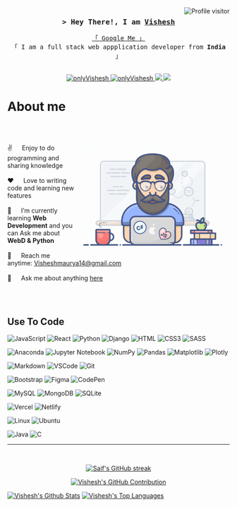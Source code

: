 <!--
<h2 align="center">
  Welcome to Vishesh!
  <img src="https://media.giphy.com/media/hvRJCLFzcasrR4ia7z/giphy.gif" width="28">
</h2>
-->

<!--
<p align="center">
  <a href="https://github.com/onlyVishesh"><img src="https://readme-typing-svg.herokuapp.com/?lines=Self%20Taught%20Programmer;Front%20End%20Developer;1.5%2B%20years%20of%20coding%20experience;Always%20learning%20new%20things&center=true&width=380&height=45"></a>
</p>

 -->

<a href="https://komarev.com/ghpvc/?username=onlyVishesh">
  <img align="right" src="https://komarev.com/ghpvc/?username=onlyVishesh&label=Visitors&color=0e75b6&style=flat" alt="Profile visitor" />
</a>


<!-- [![wakatime](https://wakatime.com/badge/user/eebb3dd8-d9b2-40de-9b88-6fd6cac99dbc.svg)](https://wakatime.com/@eebb3dd8-d9b2-40de-9b88-6fd6cac99dbc) -->

<!-- Intro  -->
<h3 align="center">
        <samp>&gt; Hey There!, I am
                <b><a target="_blank" href="https://onlyVishesh.com">Vishesh</a></b>
        </samp>
</h3>

<p align="center"> 
  <samp>
    <a href="https://www.google.com/search?q=onlyVishesh">「 Google Me 」</a>
    <br>
    「 I am a full stack web appplication developer from <b>India</b> 」
    <br>
    <br>
  </samp>
</p>

<p align="center">
 <a href="https://onlyVishesh.com" target="blank">
  <img src="https://img.shields.io/badge/Website-DC143C?style=for-the-badge&logo=medium&logoColor=white" alt="onlyVishesh" />
 </a>
  
 <a href="https://www.linkedin.com/in/vishesh-maurya-48b1b8257/" target="_blank">
  <img src="https://img.shields.io/badge/LinkedIn-0077B5?style=for-the-badge&logo=linkedin&logoColor=white" alt="onlyVishesh"/>
 </a>
 <!--  <a href="https://dev.to/onlyVishesh" target="_blank">
  <img src="https://img.shields.io/badge/dev.to-0A0A0A?style=for-the-badge&logo=dev.to&logoColor=white" alt="onlyVishesh" />
 </a>  -->
 
 <a href="https://twitter.com/onlyVishesh_dev" target="_blank">
  <img src="https://img.shields.io/badge/Twitter-%2336465D?style=for-the-badge&logo=twitter&logoColor=blue" />
 </a>

 <a href=" https://www.hackerrank.com/visheshmaurya14" target="_blank">
  <img src="https://img.shields.io/badge/-Hackerrank-2EC866?style=for-the-badge&logo=HackerRank&logoColor=white" />
 </a>
 

  <!-- <a href="https://instagram.com/onlyVishesh.dev" target="_blank">
  <img src="https://img.shields.io/badge/Instagram-fe4164?style=for-the-badge&logo=instagram&logoColor=white" alt="onlyVishesh" />
 </a>  -->
  
  <!-- <a href="https://facebook.com/onlyVishesh.dev" target="_blank">
  <img src="https://img.shields.io/badge/Facebook-20BEFF?&style=for-the-badge&logo=facebook&logoColor=white" alt="onlyVishesh"  />
  </a>  -->
 
</p>
<!-- About Section -->

 # About me
 
<p>
  <br/><br/>
 <img align="right" width="350" src="/assets/programmer.gif" alt="Coding gif" />
  
 ✌️ &emsp; Enjoy to do programming and sharing knowledge<br/><br/>
 ❤️ &emsp; Love to writing code and learning new features<br/><br/>
 🔭 &emsp; I’m currently learning **Web Development** and you can Ask me about **WebD & Python**<br/><br/>
 📧 &emsp; Reach me anytime: Visheshmaurya14@gmail.com<br/><br/>
 💬 &emsp; Ask me about anything [here](https://github.com/onlyVishesh/onlyVishesh/issues)
 

</p>

<br/>
<br/>

## Use To Code

![JavaScript](https://img.shields.io/badge/javascript-%23323330.svg?style=for-the-badge&logo=javascript&logoColor=%23F7DF1E) 
![React](https://img.shields.io/badge/react-%2320232a.svg?style=for-the-badge&logo=react&logoColor=%2361DAFB) 
![Python](https://img.shields.io/badge/python-3670A0?style=for-the-badge&logo=python&logoColor=ffdd54) 
![Django](https://img.shields.io/badge/django-%23092E20.svg?style=for-the-badge&logo=django&logoColor=white) 
![HTML](https://img.shields.io/badge/HTML5-E34F26?style=for-the-badge&logo=html5&logoColor=white) 
![CSS3](https://img.shields.io/badge/CSS3-1572B6?style=for-the-badge&logo=css3&logoColor=white) 
![SASS](https://img.shields.io/badge/SASS-hotpink.svg?style=for-the-badge&logo=SASS&logoColor=white)

![Anaconda](https://img.shields.io/badge/Anaconda-%2344A833.svg?style=for-the-badge&logo=anaconda&logoColor=white) 
![Jupyter Notebook](https://img.shields.io/badge/jupyter-%23FA0F00.svg?style=for-the-badge&logo=jupyter&logoColor=white) 
![NumPy](https://img.shields.io/badge/numpy-%23013243.svg?style=for-the-badge&logo=numpy&logoColor=white) 
![Pandas](https://img.shields.io/badge/pandas-%23150458.svg?style=for-the-badge&logo=pandas&logoColor=white) 
![Matplotlib](https://img.shields.io/badge/Matplotlib-%23ffffff.svg?style=for-the-badge&logo=Matplotlib&logoColor=black) 
![Plotly](https://img.shields.io/badge/Plotly-%233F4F75.svg?style=for-the-badge&logo=plotly&logoColor=white)

![Markdown](https://img.shields.io/badge/Markdown-000000?style=for-the-badge&logo=markdown&logoColor=white) 
![VSCode](https://img.shields.io/badge/Visual_Studio-0078d7?style=for-the-badge&logo=visual%20studio&logoColor=white) 
![Git](https://img.shields.io/badge/Git-F05032?style=for-the-badge&logo=git&logoColor=white)

![Bootstrap](https://img.shields.io/badge/Bootstrap-563D7C?style=for-the-badge&logo=bootstrap&logoColor=white) 
![Figma](https://img.shields.io/badge/figma-%23F24E1E.svg?style=for-the-badge&logo=figma&logoColor=white) 
![CodePen](https://img.shields.io/badge/CodePen-white?style=for-the-badge&logo=codepen&logoColor=black)

![MySQL](https://img.shields.io/badge/mysql-%2300f.svg?style=for-the-badge&logo=mysql&logoColor=white) 
![MongoDB](https://img.shields.io/badge/MongoDB-4EA94B?style=for-the-badge&logo=mongodb&logoColor=white) 
![SQLite](https://img.shields.io/badge/sqlite-%2307405e.svg?style=for-the-badge&logo=sqlite&logoColor=white)

![Vercel](https://img.shields.io/badge/vercel-%23000000.svg?style=for-the-badge&logo=vercel&logoColor=white) 
![Netlify](https://img.shields.io/badge/netlify-%23000000.svg?style=for-the-badge&logo=netlify&logoColor=#00C7B7)

![Linux](https://img.shields.io/badge/Linux-FCC624?style=for-the-badge&logo=linux&logoColor=black) 
![Ubuntu](https://img.shields.io/badge/Ubuntu-E95420?style=for-the-badge&logo=ubuntu&logoColor=white)

![Java](https://img.shields.io/badge/java-%23ED8B00.svg?style=for-the-badge&logo=openjdk&logoColor=white) 
![C](https://img.shields.io/badge/c-%2300599C.svg?style=for-the-badge&logo=c&logoColor=white)

<!--
![Typescript](https://img.shields.io/badge/Typescript-007acc?style=for-the-badge&labelColor=black&logo=typescript&logoColor=007acc)
![Nodejs](https://img.shields.io/badge/Nodejs-3C873A?style=for-the-badge&labelColor=black&logo=node.js&logoColor=3C873A)
![Ant-Design](https://img.shields.io/badge/AntDesign-0170FE?style=for-the-badge&logo=antdesign&logoColor=white)
![React Native](https://img.shields.io/badge/React_Native-20232A?style=for-the-badge&logo=react&logoColor=61DAFB)
![Next.js](https://img.shields.io/badge/next.js-000000?style=for-the-badge&logo=nextdotjs&logoColor=white)
![Express.js](https://img.shields.io/badge/Express.js-000000?style=for-the-badge&logo=express&logoColor=white)
![Tailwind](https://img.shields.io/badge/Tailwind_CSS-092749?style=for-the-badge&logo=tailwindcss&logoColor=06B6D4&labelColor=000000)
![Strapi](https://img.shields.io/badge/strapi-2E7EEA?style=for-the-badge&logo=strapi&logoColor=white)
![SASS Badge](https://img.shields.io/badge/Sass-CC6699?style=for-the-badge&logo=sass&logoColor=white)
![Redux](https://img.shields.io/badge/Redux-593D88?style=for-the-badge&logo=redux&logoColor=white)
![React Query](https://img.shields.io/badge/-React_Query-FF4154?style=for-the-badge&logo=react%20query&logoColor=white)

-->
<!--
## Top Open Source -
[![Web Projects](https://github-readme-stats.vercel.app/api/pin/?username=onlyVishesh&repo=web-projects&border_color=7F3FBF&bg_color=0D1117&title_color=C9D1D9&text_color=8B949E&icon_color=7F3FBF)](https://github.com/onlyVishesh/web-projects)
[![Al Folio](https://github-readme-stats.vercel.app/api/pin/?username=onlyVishesh&repo=al-folio&border_color=7F3FBF&bg_color=0D1117&title_color=C9D1D9&text_color=8B949E&icon_color=7F3FBF)](https://github.com/onlyVishesh/al-folio)
[![Vishesh Teminal](https://github-readme-stats.vercel.app/api/pin/?username=onlyVishesh&repo=onlyVishesh.github.io&border_color=7F3FBF&bg_color=0D1117&title_color=C9D1D9&text_color=8B949E&icon_color=7F3FBF)](https://github.com/onlyVishesh/onlyVishesh.github.io)
[![Vishesh Readme](https://github-readme-stats.vercel.app/api/pin/?username=onlyVishesh&repo=onlyVishesh&border_color=7F3FBF&bg_color=0D1117&title_color=C9D1D9&text_color=8B949E&icon_color=7F3FBF)](https://github.com/onlyVishesh/onlyVishesh)
<p align="left">
  <a href="https://github.com/onlyVishesh?tab=repositories" target="_blank"><img alt="All Repositories" title="All Repositories" src="https://img.shields.io/badge/-All%20Repos-2962FF?style=for-the-badge&logo=koding&logoColor=white"/></a>
</p>
 -->
<hr/>
<br/>
<p align="center">
  <a href="https://github.com/onlyVishesh">
    <img src="https://github-readme-streak-stats.herokuapp.com/?user=onlyVishesh&theme=radical&border=7F3FBF&background=0D1117" alt="Saif's GitHub streak"/>
  </a>
</p>

<p align="center">
  <a href="https://github.com/onlyVishesh">
    <img src="https://github-profile-summary-cards.vercel.app/api/cards/profile-details?username=onlyVishesh&theme=radical" alt="Vishesh's GitHub Contribution"/>
  </a>
</p>

<a> 
    <a href="https://github.com/onlyVishesh"><img alt="Vishesh's Github Stats" src="https://denvercoder1-github-readme-stats.vercel.app/api?username=onlyVishesh&show_icons=true&count_private=true&theme=react&border_color=7F3FBF&bg_color=0D1117&title_color=F85D7F&icon_color=F8D866" height="192px" width="49.5%"/></a>
  <a href="https://github.com/onlyVishesh"><img alt="Vishesh's Top Languages" src="https://denvercoder1-github-readme-stats.vercel.app/api/top-langs/?username=onlyVishesh&langs_count=8&layout=compact&theme=react&border_color=7F3FBF&bg_color=0D1117&title_color=F85D7F&icon_color=F8D866" height="192px" width="49.5%"/></a>
  <br/>
</a>


<!--
![Vishesh's Graph](https://github-readme-activity-graph.cyclic.app/graph?username=onlyVishesh&custom_title=Al%20Siam's%20GitHub%20Activity%20Graph&bg_color=0D1117&color=7F3FBF&line=7F3FBF&point=7F3FBF&area_color=FFFFFF&title_color=FFFFFF&area=true) -->


<!-- for icons - https://github.com/Ileriayo/markdown-badges#-languages -->
